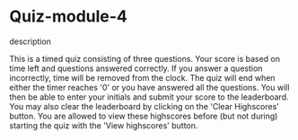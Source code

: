 # Quiz-module-4
description

This is a timed quiz consisting of three questions. Your score is based on time left and questions answered correctly. If you answer a question incorrectly, time will be removed from the clock. The quiz will end when either the timer reaches '0' or you have answered all the questions. You will then be able to enter your initials and submit your score to the leaderboard. You may also clear the leaderboard by clicking on the 'Clear Highscores' button. You are allowed to view these highscores before (but not during) starting the quiz with the 'View highscores' button.